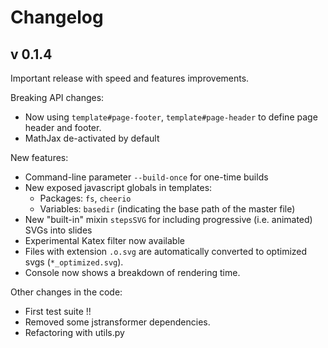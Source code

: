 # Changelog

## v 0.1.4

Important release with speed and features improvements.

Breaking API changes:

- Now using ``template#page-footer``, ``template#page-header`` to define
  page header and footer.
- MathJax de-activated by default

New features:

- Command-line parameter ``--build-once`` for one-time builds
- New exposed javascript globals in templates:
  - Packages: ``fs``, ``cheerio``
  - Variables: ``basedir`` (indicating the base path of the master file)
-  New "built-in" mixin ``stepsSVG`` for including progressive
   (i.e. animated) SVGs into slides
- Experimental Katex filter now available
- Files with extension ``.o.svg`` are automatically converted to optimized
  svgs (``*_optimized.svg``).
- Console now shows a breakdown of rendering time.

Other changes in the code:

- First test suite !!
- Removed some jstransformer dependencies.
- Refactoring with utils.py
